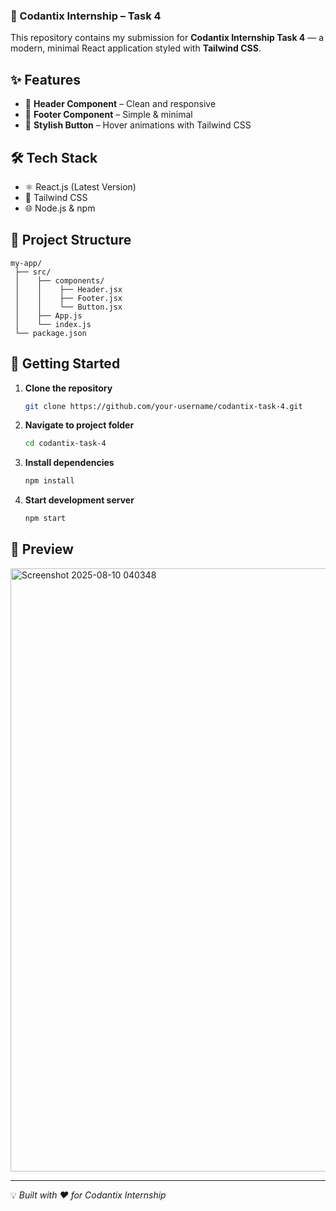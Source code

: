 ### 🚀 Codantix Internship – Task 4

This repository contains my submission for **Codantix Internship Task 4** — a modern, minimal React application styled with **Tailwind CSS**.

## ✨ Features

* 📌 **Header Component** – Clean and responsive
* 📌 **Footer Component** – Simple & minimal
* 🎨 **Stylish Button** – Hover animations with Tailwind CSS

## 🛠 Tech Stack

* ⚛️ React.js (Latest Version)
* 🎯 Tailwind CSS
* 🌐 Node.js & npm

## 📂 Project Structure

```
my-app/
 ├── src/
 │    ├── components/
 │    │    ├── Header.jsx
 │    │    ├── Footer.jsx
 │    │    └── Button.jsx
 │    ├── App.js
 │    └── index.js
 └── package.json
```

## 🚀 Getting Started

1. **Clone the repository**

   ```bash
   git clone https://github.com/your-username/codantix-task-4.git
   ```
2. **Navigate to project folder**

   ```bash
   cd codantix-task-4
   ```
3. **Install dependencies**

   ```bash
   npm install
   ```
4. **Start development server**

   ```bash
   npm start
   ```

## 📸 Preview
<img width="1878" height="965" alt="Screenshot 2025-08-10 040348" src="https://github.com/user-attachments/assets/a5e39194-6106-4956-b448-a0acc692b2ac" />

---

💡 *Built with ❤️ for Codantix Internship*

